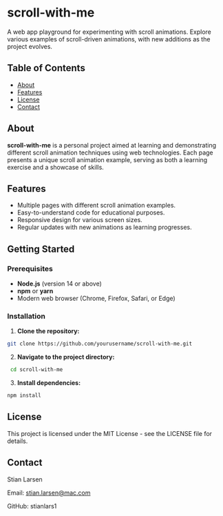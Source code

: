# scroll-with-me

A web app playground for experimenting with scroll animations. Explore various examples of scroll-driven animations,
with new additions as the project evolves.

## Table of Contents

- [About](#about)
- [Features](#features)
- [License](#license)
- [Contact](#contact)

## About

**scroll-with-me** is a personal project aimed at learning and demonstrating different scroll animation techniques using
web technologies. Each page presents a unique scroll animation example, serving as both a learning exercise and a
showcase of skills.

## Features

- Multiple pages with different scroll animation examples.
- Easy-to-understand code for educational purposes.
- Responsive design for various screen sizes.
- Regular updates with new animations as learning progresses.

## Getting Started

### Prerequisites

- **Node.js** (version 14 or above)
- **npm** or **yarn**
- Modern web browser (Chrome, Firefox, Safari, or Edge)

### Installation

1. **Clone the repository:**
```bash
git clone https://github.com/yourusername/scroll-with-me.git
```

2. **Navigate to the project directory:**
```bash
 cd scroll-with-me
```

3. **Install dependencies:**
```bash 
npm install
```

## License
This project is licensed under the MIT License - see the LICENSE file for details.

## Contact
Stian Larsen

Email: stian.larsen@mac.com

GitHub: stianlars1
